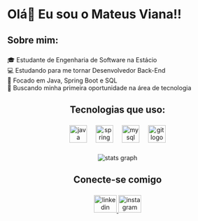 <h1 align="left">Olá👋 Eu sou o Mateus Viana!!</h1>

###

<h2 align="left">Sobre mim:</h2>

###

<p align="left">🎓 Estudante de Engenharia de Software na Estácio  <br>💻 Estudando para me tornar Desenvolvedor Back-End  <br>🚀 Focado em Java, Spring Boot e SQL  <br>🎯 Buscando minha primeira oportunidade na área de tecnologia</p>

###

<h2 align="center">Tecnologias que uso:</h2>

###

<div align="center">
  <img src="https://skillicons.dev/icons?i=java" height="40" alt="java logo"  />
  <img width="12" />
  <img src="https://cdn.simpleicons.org/spring/6DB33F" height="40" alt="spring logo"  />
  <img width="12" />
  <img src="https://skillicons.dev/icons?i=mysql" height="40" alt="mysql logo"  />
  <img width="12" />
  <img src="https://cdn.simpleicons.org/git/F05032" height="40" alt="git logo"  />
</div>

###

<div align="center">
  <img src="https://github-readme-stats.vercel.app/api?username=mvianaa&hide_title=false&hide_rank=false&show_icons=true&include_all_commits=true&count_private=true&disable_animations=false&theme=rose_pine&locale=en&hide_border=false&order=1" alt="stats graph" />
</div>

###

<h2 align="center">Conecte-se comigo</h2>

###

<div align="center">
  <a href="www.linkedin.com/in/mateusvianabatista" target="_blank">
    <img src="https://raw.githubusercontent.com/maurodesouza/profile-readme-generator/master/src/assets/icons/social/linkedin/default.svg" width="52" height="40" alt="linkedin logo"  />
  </a>
  <a href="https://www.instagram.com/mviana.dev" target="_blank">
    <img src="https://raw.githubusercontent.com/maurodesouza/profile-readme-generator/master/src/assets/icons/social/instagram/default.svg" width="52" height="40" alt="instagram logo"  />
  </a>
</div>
